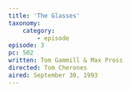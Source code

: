 ```yaml
---
title: 'The Glasses'
taxonomy:
    category:
        - episode
episode: 3
pc: 502   
written: Tom Gammill & Max Pross
directed: Tom Cherones
aired: September 30, 1993
---
```

